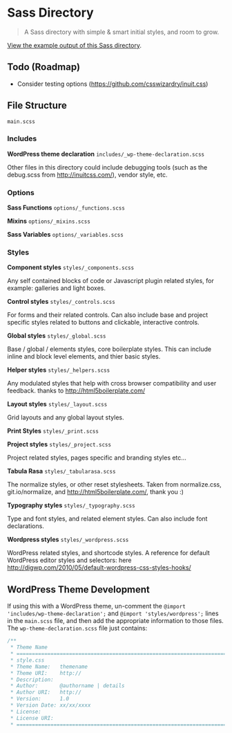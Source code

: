 # Sass Directory

> A Sass directory with simple & smart initial styles, and room to grow.

[View the example output of this Sass directory](http://beaucharman.github.io/sass-directory).

## Todo (Roadmap)

- Consider testing options (https://github.com/csswizardry/inuit.css)

## File Structure

`main.scss`

### Includes
**WordPress theme declaration**
`includes/_wp-theme-declaration.scss`

Other files in this directory could include debugging tools (such as the debug.scss from http://inuitcss.com/), vendor style, etc.

### Options

**Sass Functions**
`options/_functions.scss`

**Mixins**
`options/_mixins.scss`

**Sass Variables**
`options/_variables.scss`

### Styles

**Component styles**
`styles/_components.scss`

Any self contained blocks of code or Javascript plugin related styles, for example: galleries and light boxes.

**Control styles**
`styles/_controls.scss`

For forms and their related controls. Can also include base and project specific styles related to buttons and clickable, interactive controls.

**Global styles**
`styles/_global.scss`

Base / global / elements styles, core boilerplate styles. This can include inline and block level elements, and thier basic styles.

**Helper styles**
`styles/_helpers.scss`

Any modulated styles that help with cross browser compatibility and user feedback. thanks to http://html5boilerplate.com/

**Layout styles**
`styles/_layout.scss`

Grid layouts and any global layout styles.

**Print Styles**
`styles/_print.scss`

**Project styles**
`styles/_project.scss`

Project related styles, pages specific and branding styles etc...

**Tabula Rasa**
`styles/_tabularasa.scss`

The normalize styles, or other reset stylesheets. Taken from normalize.css, git.io/normalize, and http://html5boilerplate.com/, thank you :)

**Typography styles**
`styles/_typography.scss`

Type and font styles, and related element styles. Can also include font declarations.

**Wordpress styles**
`styles/_wordpress.scss`

WordPress related styles, and shortcode styles. A reference for default WordPress editor styles and selectors: here http://digwp.com/2010/05/default-wordpress-css-styles-hooks/

## WordPress Theme Development
If using this with a WordPress theme, un-comment the `@import 'includes/wp-theme-declaration';` and `@import 'styles/wordpress';` lines in the `main.scss` file, and then add the appropriate information to those files. The `wp-theme-declaration.scss` file just contains:

```css
/**
 * Theme Name
 * ========================================================================
 * style.css
 * Theme Name:   themename
 * Theme URI:    http://
 * Description:
 * Author:       @authorname | details
 * Author URI:   http://
 * Version:      1.0
 * Version Date: xx/xx/xxxx
 * License:
 * License URI:
 * ======================================================================== */
```
